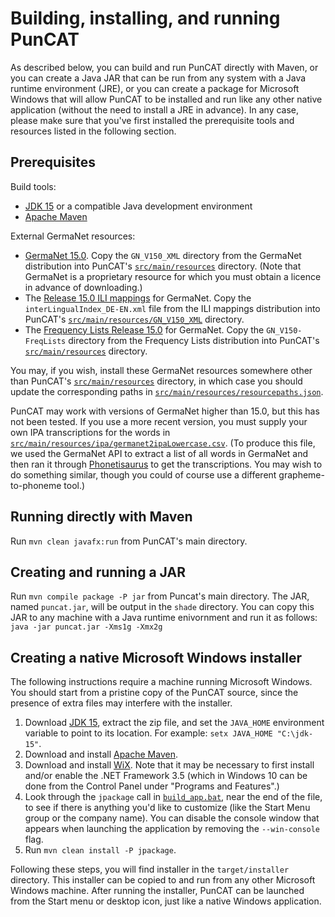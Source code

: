# Building, installing, and running PunCAT

As described below, you can build and run PunCAT directly with Maven,
or you can create a Java JAR that can be run from any system with a
Java runtime environment (JRE), or you can create a package for
Microsoft Windows that will allow PunCAT to be installed and run like
any other native application (without the need to install a JRE in
advance).  In any case, please make sure that you've first installed
the prerequisite tools and resources listed in the following section.

## Prerequisites

Build tools:

- [JDK 15](https://openjdk.java.net/projects/jdk/15/) or a compatible
  Java development environment
- [Apache Maven](https://maven.apache.org/)

External GermaNet resources:

- [GermaNet 15.0](http://www.sfs.uni-tuebingen.de/GermaNet/).  Copy
  the `GN_V150_XML` directory from the GermaNet distribution into
  PunCAT's [`src/main/resources`](src/main/resources) directory.
  (Note that GermaNet is a proprietary resource for which you must
  obtain a licence in advance of downloading.)
- The [Release 15.0 ILI
  mappings](https://uni-tuebingen.de/en/faculties/faculty-of-humanities/departments/modern-languages/department-of-linguistics/chairs/general-and-computational-linguistics/ressources/lexica/germanet/description/interlingual-index/)
  for GermaNet.  Copy the `interLingualIndex_DE-EN.xml` file from the
  ILI mappings distribution into PunCAT's
  [`src/main/resources/GN_V150_XML`](src/main/resources/GN_V150_XML)
  directory.
- The [Frequency Lists Release
  15.0](https://uni-tuebingen.de/en/faculties/faculty-of-humanities/departments/modern-languages/department-of-linguistics/chairs/general-and-computational-linguistics/ressources/lexica/germanet/applications-tools/)
  for GermaNet.  Copy the `GN_V150-FreqLists` directory from the
  Frequency Lists distribution into PunCAT's
  [`src/main/resources`](src/main/resources) directory.

You may, if you wish, install these GermaNet resources somewhere other
than PunCAT's [`src/main/resources`](src/main/resources) directory, in
which case you should update the corresponding paths in
[`src/main/resources/resourcepaths.json`](src/main/resources/resourcepaths.json).

PunCAT may work with versions of GermaNet higher than 15.0, but this
has not been tested.  If you use a more recent version, you must
supply your own IPA transcriptions for the words in
[`src/main/resources/ipa/germanet2ipaLowercase.csv`](src/main/resources/ipa/germanet2ipaLowercase.csv).
(To produce this file, we used the GermaNet API to extract a list of
all words in GermaNet and then ran it through
[Phonetisaurus](https://github.com/AdolfVonKleist/Phonetisaurus) to
get the transcriptions. You may wish to do something similar, though
you could of course use a different grapheme-to-phoneme tool.)

## Running directly with Maven

Run `mvn clean javafx:run` from PunCAT's main directory.

## Creating and running a JAR

Run `mvn compile package -P jar` from Puncat's main directory.  The
JAR, named `puncat.jar`, will be output in the `shade` directory.  You
can copy this JAR to any machine with a Java runtime enivornment and
run it as follows: `java -jar puncat.jar -Xms1g -Xmx2g`

## Creating a native Microsoft Windows installer

The following instructions require a machine running Microsoft
Windows.  You should start from a pristine copy of the PunCAT source,
since the presence of extra files may interfere with the installer.

1. Download [JDK 15](https://jdk.java.net/15/), extract the zip file,
   and set the `JAVA_HOME` environment variable to point to its
   location. For example: `setx JAVA_HOME "C:\jdk-15"`.
2. Download and install [Apache Maven](https://maven.apache.org/).
3. Download and install [WiX](https://wixtoolset.org/releases/).  Note
   that it may be necessary to first install and/or enable the .NET
   Framework 3.5 (which in Windows 10 can be done from the Control
   Panel under "Programs and Features".)
4. Look through the `jpackage` call in
   [`build_app.bat`](build_app.bat), near the end of the file, to see
   if there is anything you'd like to customize (like the Start Menu
   group or the company name). You can disable the console window that
   appears when launching the application by removing the
   `--win-console` flag.
5. Run `mvn clean install -P jpackage`.

Following these steps, you will find installer in the
`target/installer` directory.  This installer can be copied to and run
from any other Microsoft Windows machine.  After running the
installer, PunCAT can be launched from the Start menu or desktop icon,
just like a native Windows application.
